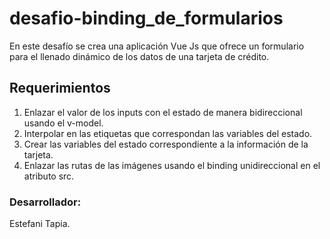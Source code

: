 # desafio-binding_de_formularios

En este desafío se crea una aplicación Vue Js que ofrece un formulario para el
llenado dinámico de los datos de una tarjeta de crédito.

## Requerimientos

1. Enlazar el valor de los inputs con el estado de manera bidireccional usando el v-model.
2. Interpolar en las etiquetas que correspondan las variables del estado. 
3. Crear las variables del estado correspondiente a la información de la tarjeta.
4. Enlazar las rutas de las imágenes usando el binding unidireccional en el atributo src.


### Desarrollador: 

Estefani Tapia.
